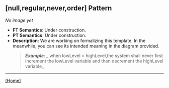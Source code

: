 ## [null,regular,never,order] Pattern
_No image yet_
 * **FT Semantics**: Under construction.
 * **PT Semantics**: Under construction.
 * **Description**: We are working on formalizing this template. In the meanwhile, you can see its intended meaning in the diagram provided.
   > **_Example_**: _  when lowLevel > highLevel,the system shall never first  increment the lowLevel variable and then  decrement the highLevel variable_   
***
[[Home]](../semantics.md)